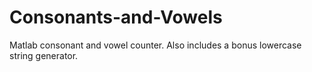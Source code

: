 # Consonants-and-Vowels
Matlab consonant and vowel counter. Also includes a bonus lowercase string generator. 
